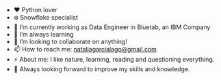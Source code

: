 - ❤  Python lover
- ❄️ Snowflake specialist
- 🔭 I’m currently working as Data Engineer in Bluetab, an IBM Company
- 🌱 I’m always learning
- 👯 I’m looking to collaborate on anything!
- 📫 How to reach me: nataliagarcialago@gmail.com
- ⚡ About me: I like nature, learning, reading and questioning everything.
- 🧐 Always looking forward to improve my skills and knowledge.
